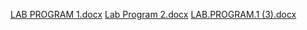 [LAB PROGRAM 1.docx](https://github.com/user-attachments/files/16679126/LAB.PROGRAM.1.docx)
[Lab Program 2.docx](https://github.com/user-attachments/files/16679593/Lab.Program.2.docx)
[LAB.PROGRAM.1 (3).docx](https://github.com/user-attachments/files/16695635/LAB.PROGRAM.1.3.docx)

